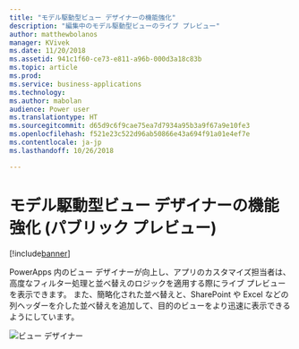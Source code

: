 ```yaml
---
title: "モデル駆動型ビュー デザイナーの機能強化"
description: "編集中のモデル駆動型ビューのライブ プレビュー"
author: matthewbolanos
manager: KVivek
ms.date: 11/20/2018
ms.assetid: 941c1f60-ce73-e811-a96b-000d3a18c83b
ms.topic: article
ms.prod: 
ms.service: business-applications
ms.technology: 
ms.author: mabolan
audience: Power user
ms.translationtype: HT
ms.sourcegitcommit: d65d9c6f9cae75ea7d7934a95b3a9f67a9e10fe3
ms.openlocfilehash: f521e23c522d96ab50866e43a694f91a01e4ef7e
ms.contentlocale: ja-jp
ms.lasthandoff: 10/26/2018

---
```

# <a name="model-driven-view-designer-enhancements-public-preview"></a>モデル駆動型ビュー デザイナーの機能強化 (パブリック プレビュー)


[!include[banner](../../includes/banner.md)]

PowerApps 内のビュー デザイナーが向上し、アプリのカスタマイズ担当者は、高度なフィルター処理と並べ替えのロジックを適用する際にライブ プレビューを表示できます。 また、簡略化された並べ替えと、SharePoint や Excel などの列ヘッダーを介した並べ替えを追加して、目的のビューをより迅速に表示できるようにしています。

![ビュー デザイナー](media/viewDesigner.png  "ビュー デザイナー")


